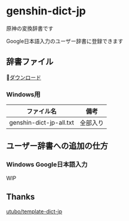 # genshin-dict-jp

原神の変換辞書です

Google日本語入力のユーザー辞書に登録できます

## 辞書ファイル

📕[ダウンロード](https://github.com/mimikun/genshin-dict-jp/releases/latest)

### Windows用

| ファイル名 | 備考 |
|-------------------|--------|
| genshin-dict-jp-all.txt | 全部入り |

## ユーザー辞書への追加の仕方

### Windows Google日本語入力

WIP

## Thanks

[utubo/template-dict-jp](https://github.com/utubo/template-dict-jp)
